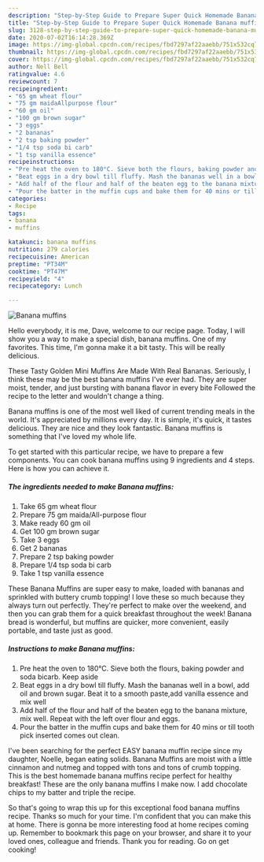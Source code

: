 ```yaml
---
description: "Step-by-Step Guide to Prepare Super Quick Homemade Banana muffins"
title: "Step-by-Step Guide to Prepare Super Quick Homemade Banana muffins"
slug: 3128-step-by-step-guide-to-prepare-super-quick-homemade-banana-muffins
date: 2020-07-02T16:14:28.369Z
image: https://img-global.cpcdn.com/recipes/fbd7297af22aaebb/751x532cq70/banana-muffins-recipe-main-photo.jpg
thumbnail: https://img-global.cpcdn.com/recipes/fbd7297af22aaebb/751x532cq70/banana-muffins-recipe-main-photo.jpg
cover: https://img-global.cpcdn.com/recipes/fbd7297af22aaebb/751x532cq70/banana-muffins-recipe-main-photo.jpg
author: Nell Bell
ratingvalue: 4.6
reviewcount: 7
recipeingredient:
- "65 gm wheat flour"
- "75 gm maidaAllpurpose flour"
- "60 gm oil"
- "100 gm brown sugar"
- "3 eggs"
- "2 bananas"
- "2 tsp baking powder"
- "1/4 tsp soda bi carb"
- "1 tsp vanilla essence"
recipeinstructions:
- "Pre heat the oven to 180°C. Sieve both the flours, baking powder and soda bicarb. Keep aside"
- "Beat eggs in a dry bowl till fluffy. Mash the bananas well in a bowl, add oil and brown sugar. Beat it to a smooth paste,add vanilla essence and mix well"
- "Add half of the flour and half of the beaten egg to the banana mixture, mix well. Repeat with the left over flour and eggs."
- "Pour the batter in the muffin cups and bake them for 40 mins or till tooth pick inserted comes out clean."
categories:
- Recipe
tags:
- banana
- muffins

katakunci: banana muffins 
nutrition: 279 calories
recipecuisine: American
preptime: "PT34M"
cooktime: "PT47M"
recipeyield: "4"
recipecategory: Lunch

---
```



![Banana muffins](https://img-global.cpcdn.com/recipes/fbd7297af22aaebb/751x532cq70/banana-muffins-recipe-main-photo.jpg)

Hello everybody, it is me, Dave, welcome to our recipe page. Today, I will show you a way to make a special dish, banana muffins. One of my favorites. This time, I'm gonna make it a bit tasty. This will be really delicious.

These Tasty Golden Mini Muffins Are Made With Real Bananas. Seriously, I think these may be the best banana muffins I&#39;ve ever had. They are super moist, tender, and just bursting with banana flavor in every bite Followed the recipe to the letter and wouldn&#39;t change a thing.

Banana muffins is one of the most well liked of current trending meals in the world. It's appreciated by millions every day. It is simple, it's quick, it tastes delicious. They are nice and they look fantastic. Banana muffins is something that I've loved my whole life.


To get started with this particular recipe, we have to prepare a few components. You can cook banana muffins using 9 ingredients and 4 steps. Here is how you can achieve it.

<!--inarticleads1-->

##### The ingredients needed to make Banana muffins:

1. Take 65 gm wheat flour
1. Prepare 75 gm maida/All-purpose flour
1. Make ready 60 gm oil
1. Get 100 gm brown sugar
1. Take 3 eggs
1. Get 2 bananas
1. Prepare 2 tsp baking powder
1. Prepare 1/4 tsp soda bi carb
1. Take 1 tsp vanilla essence


These Banana Muffins are super easy to make, loaded with bananas and sprinkled with buttery crumb topping! I love these so much because they always turn out perfectly. They&#39;re perfect to make over the weekend, and then you can grab them for a quick breakfast throughout the week! Banana bread is wonderful, but muffins are quicker, more convenient, easily portable, and taste just as good. 

<!--inarticleads2-->

##### Instructions to make Banana muffins:

1. Pre heat the oven to 180°C. Sieve both the flours, baking powder and soda bicarb. Keep aside
1. Beat eggs in a dry bowl till fluffy. Mash the bananas well in a bowl, add oil and brown sugar. Beat it to a smooth paste,add vanilla essence and mix well
1. Add half of the flour and half of the beaten egg to the banana mixture, mix well. Repeat with the left over flour and eggs.
1. Pour the batter in the muffin cups and bake them for 40 mins or till tooth pick inserted comes out clean.


I&#39;ve been searching for the perfect EASY banana muffin recipe since my daughter, Noelle, began eating solids. Banana Muffins are moist with a little cinnamon and nutmeg and topped with tons and tons of crumb topping. This is the best homemade banana muffins recipe perfect for healthy breakfast! These are the only banana muffins I make now. I add chocolate chips to my batter and triple the recipe. 

So that's going to wrap this up for this exceptional food banana muffins recipe. Thanks so much for your time. I'm confident that you can make this at home. There is gonna be more interesting food at home recipes coming up. Remember to bookmark this page on your browser, and share it to your loved ones, colleague and friends. Thank you for reading. Go on get cooking!
